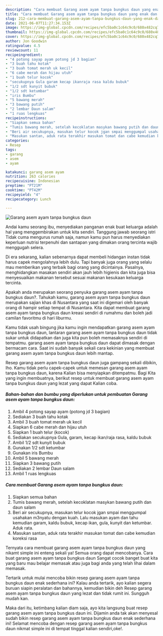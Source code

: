 ```yaml
---
description: "Cara membuat Garang asem ayam tanpa bungkus daun yang enak dan Mudah Dibuat"
title: "Cara membuat Garang asem ayam tanpa bungkus daun yang enak dan Mudah Dibuat"
slug: 212-cara-membuat-garang-asem-ayam-tanpa-bungkus-daun-yang-enak-dan-mudah-dibuat
date: 2021-06-07T11:27:34.153Z
image: https://img-global.cpcdn.com/recipes/efc5ba0c1c64c9c0/680x482cq70/garang-asem-ayam-tanpa-bungkus-daun-foto-resep-utama.jpg
thumbnail: https://img-global.cpcdn.com/recipes/efc5ba0c1c64c9c0/680x482cq70/garang-asem-ayam-tanpa-bungkus-daun-foto-resep-utama.jpg
cover: https://img-global.cpcdn.com/recipes/efc5ba0c1c64c9c0/680x482cq70/garang-asem-ayam-tanpa-bungkus-daun-foto-resep-utama.jpg
author: Jon Goodwin
ratingvalue: 4.5
reviewcount: 11
recipeingredient:
- "4 potong sayap ayam potong jd 3 bagian"
- "3 buah tahu kotak"
- "3 buah tomat merah uk kecil"
- "6 cabe merah dan hijau utuh"
- "1 buah telur kocok"
- "secukupnya Gula garam kecap ikanraja rasa kaldu bubuk"
- "1/2 sdt kunyit bubuk"
- "1/2 sdt ketumbar"
- "iris Bumbu"
- "5 bawang merah"
- "3 bawang putih"
- "2 lembar Daun salam"
- "1 ruas lengkuas"
recipeinstructions:
- "Siapkan semua bahan"
- "Tumis bawang merah, setelah kecoklatan masykan bawang putih dan daun salam"
- "Beri air secukupnya, masukan telur kocok jgan smpai menggumpal usahakan m3nyatu dengan kuah. Lalu masukan ayam dan tahu kemudian garam, kaldu bubuk, kecap ikan, gula, kunyit dan ketumbar. Aduk rata."
- "Masukan santan, aduk rata terakhir masukan tomat dan cabe kemudian koreksi rasa"
categories:
- Resep
tags:
- garang
- asem
- ayam

katakunci: garang asem ayam 
nutrition: 263 calories
recipecuisine: Indonesian
preptime: "PT21M"
cooktime: "PT42M"
recipeyield: "4"
recipecategory: Lunch

---
```



![Garang asem ayam tanpa bungkus daun](https://img-global.cpcdn.com/recipes/efc5ba0c1c64c9c0/680x482cq70/garang-asem-ayam-tanpa-bungkus-daun-foto-resep-utama.jpg)

Andai kamu seorang ibu, menyediakan panganan enak buat keluarga adalah hal yang menggembirakan untuk kita sendiri. Tanggung jawab seorang istri Tidak cuma mengurus rumah saja, namun kamu pun harus menyediakan keperluan nutrisi terpenuhi dan santapan yang dimakan orang tercinta wajib menggugah selera.

Di era  sekarang, kalian sebenarnya dapat membeli hidangan instan tidak harus capek mengolahnya lebih dulu. Tapi banyak juga orang yang selalu mau memberikan yang terbaik bagi orang yang dicintainya. Pasalnya, menghidangkan masakan sendiri akan jauh lebih higienis dan kita juga bisa menyesuaikan makanan tersebut sesuai makanan kesukaan keluarga tercinta. 



Apakah anda merupakan seorang penyuka garang asem ayam tanpa bungkus daun?. Tahukah kamu, garang asem ayam tanpa bungkus daun merupakan sajian khas di Nusantara yang saat ini digemari oleh banyak orang di hampir setiap tempat di Nusantara. Kita dapat membuat garang asem ayam tanpa bungkus daun kreasi sendiri di rumahmu dan boleh jadi camilan favoritmu di hari liburmu.

Kamu tidak usah bingung jika kamu ingin mendapatkan garang asem ayam tanpa bungkus daun, lantaran garang asem ayam tanpa bungkus daun tidak sukar untuk didapatkan dan juga kita pun boleh memasaknya sendiri di tempatmu. garang asem ayam tanpa bungkus daun dapat dimasak dengan bermacam cara. Saat ini sudah banyak sekali cara kekinian yang membuat garang asem ayam tanpa bungkus daun lebih mantap.

Resep garang asem ayam tanpa bungkus daun juga gampang sekali dibikin, lho. Kamu tidak perlu capek-capek untuk memesan garang asem ayam tanpa bungkus daun, karena Kalian bisa menyiapkan ditempatmu. Bagi Kita yang ingin membuatnya, berikut resep untuk membuat garang asem ayam tanpa bungkus daun yang lezat yang dapat Kalian coba.

<!--inarticleads1-->

##### Bahan-bahan dan bumbu yang diperlukan untuk pembuatan Garang asem ayam tanpa bungkus daun:

1. Ambil 4 potong sayap ayam (potong jd 3 bagian)
1. Sediakan 3 buah tahu kotak
1. Ambil 3 buah tomat merah uk kecil
1. Siapkan 6 cabe merah dan hijau utuh
1. Siapkan 1 buah telur (kocok)
1. Sediakan secukupnya Gula, garam, kecap ikan/raja rasa, kaldu bubuk
1. Ambil 1/2 sdt kunyit bubuk
1. Gunakan 1/2 sdt ketumbar
1. Gunakan iris Bumbu
1. Ambil 5 bawang merah
1. Siapkan 3 bawang putih
1. Sediakan 2 lembar Daun salam
1. Ambil 1 ruas lengkuas




<!--inarticleads2-->

##### Cara membuat Garang asem ayam tanpa bungkus daun:

1. Siapkan semua bahan
1. Tumis bawang merah, setelah kecoklatan masykan bawang putih dan daun salam
1. Beri air secukupnya, masukan telur kocok jgan smpai menggumpal usahakan m3nyatu dengan kuah. Lalu masukan ayam dan tahu kemudian garam, kaldu bubuk, kecap ikan, gula, kunyit dan ketumbar. Aduk rata.
1. Masukan santan, aduk rata terakhir masukan tomat dan cabe kemudian koreksi rasa




Ternyata cara membuat garang asem ayam tanpa bungkus daun yang nikamt simple ini enteng sekali ya! Semua orang dapat mencobanya. Cara buat garang asem ayam tanpa bungkus daun Sangat cocok banget buat kita yang baru mau belajar memasak atau juga bagi anda yang telah lihai dalam memasak.

Tertarik untuk mulai mencoba bikin resep garang asem ayam tanpa bungkus daun enak sederhana ini? Kalau anda tertarik, ayo kalian segera buruan siapin peralatan dan bahannya, kemudian bikin deh Resep garang asem ayam tanpa bungkus daun yang lezat dan tidak rumit ini. Sungguh mudah kan. 

Maka dari itu, ketimbang kalian diam saja, ayo kita langsung buat resep garang asem ayam tanpa bungkus daun ini. Dijamin anda tak akan menyesal sudah bikin resep garang asem ayam tanpa bungkus daun enak sederhana ini! Selamat mencoba dengan resep garang asem ayam tanpa bungkus daun nikmat simple ini di tempat tinggal kalian sendiri,oke!.

